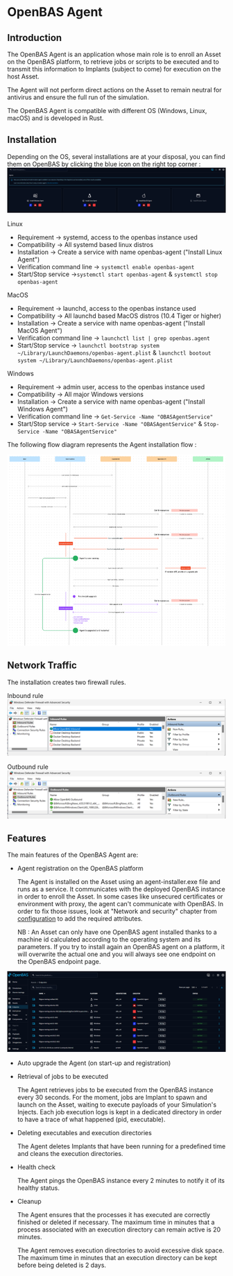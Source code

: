 # OpenBAS Agent

## Introduction

The OpenBAS Agent is an application whose main role is to enroll an Asset on the OpenBAS platform,
to retrieve jobs or scripts to be executed and to transmit this information to Implants (subject to come)
for execution on the host Asset.

The Agent will not perform direct actions on the Asset to remain neutral for antivirus and ensure the full run of the simulation.

The OpenBAS Agent is compatible with different OS (Windows, Linux, macOS) and is developed in Rust.

## Installation

Depending on the OS, several installations are at your disposal, you can find them on OpenBAS by clicking the blue icon on the right top corner :
![Agents](../administration/assets/agents.png)

Linux

  - Requirement → systemd, access to the openbas instance used
  - Compatibility → All systemd based linux distros
  - Installation → Create a service with name openbas-agent ("Install Linux Agent")
  - Verification command line → `systemctl enable openbas-agent`
  - Start/Stop service →`systemctl start openbas-agent` & `systemctl stop openbas-agent`

MacOS

  - Requirement → launchd, access to the openbas instance used
  - Compatibility → All launchd based MacOS distros (10.4 Tiger or higher)
  - Installation → Create a service with name openbas-agent ("Install MacOS Agent")
  - Verification command line → `launchctl list | grep openbas.agent`
  - Start/Stop service → `launchctl bootstrap system ~/Library/LaunchDaemons/openbas-agent.plist` & `launchctl bootout system ~/Library/LaunchDaemons/openbas-agent.plist`

Windows

  - Requirement → admin user, access to the openbas instance used
  - Compatibility → All major Windows versions
  - Installation → Create a service with name openbas-agent ("Install Windows Agent")
  - Verification command line → `Get-Service -Name "OBASAgentService"`
  - Start/Stop service → `Start-Service -Name "OBASAgentService"` & `Stop-Service -Name "OBASAgentService"`

The following flow diagram represents the Agent installation flow :

![img.png](../administration/assets/agent_installation_flow_diagram.png)

## Network Traffic

The installation creates two firewall rules.

Inbound rule
![Inbound rule](../administration/assets/inbound-rule.png)

Outbound rule
![Outbound rule](../administration/assets/outbound-rule.png)

## Features

The main features of the OpenBAS Agent are:

- Agent registration on the OpenBAS platform

  The Agent is installed on the Asset using an agent-installer.exe file and runs as a service.
  It communicates with the deployed OpenBAS instance in order to enroll the Asset. In some cases
  like unsecured certificates or environment with proxy, the agent can't communicate with OpenBAS.
  In order to fix those issues, look at "Network and security" chapter from [configuration](https://docs.openbas.io/latest/deployment/configuration)
  to add the required attributes.

  NB : An Asset can only have one OpenBAS agent installed thanks to a machine id calculated according
  to the operating system and its parameters. If you try to install again an OpenBAS agent on a platform, it will
  overwrite the actual one and you will always see one endpoint on the OpenBAS endpoint page.

![Agent assets status](../administration/assets/agent_assets_status.png)

- Auto upgrade the Agent (on start-up and registration)

- Retrieval of jobs to be executed

  The Agent retrieves jobs to be executed from the OpenBAS instance every 30 seconds.
  For the moment, jobs are Implant to spawn and launch on the Asset, waiting to execute payloads of your Simulation's Injects.
  Each job execution logs is kept in a dedicated directory in order to have a trace of what happened (pid, executable).

- Deleting executables and execution directories

  The Agent deletes Implants that have been running for a predefined time and cleans the execution directories.

- Health check

  The Agent pings the OpenBAS instance every 2 minutes to notify it of its healthy status.

- Cleanup

  The Agent ensures that the processes it has executed are correctly finished or deleted if necessary. 
  The maximum time in minutes that a process associated with an execution directory can remain active is 20 minutes.

  The Agent removes execution directories to avoid excessive disk space. 
  The maximum time in minutes that an execution directory can be kept before being deleted is 2 days.
